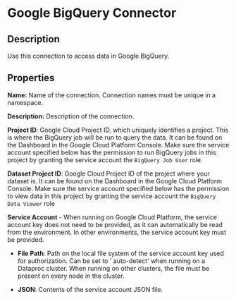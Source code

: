 # Google BigQuery Connector

Description
-----------
Use this connection to access data in Google BigQuery.

Properties
----------
**Name:** Name of the connection. Connection names must be unique in a namespace.

**Description:** Description of the connection.

**Project ID**: Google Cloud Project ID, which uniquely identifies a project. This is where the BigQuery job will be run
to query the data. It can be found on the Dashboard in the Google Cloud Platform Console. Make sure the service account
specified below has the permission to run BigQuery jobs in this project by granting the service account
the `BigQuery Job User` role.

**Dataset Project ID**: Google Cloud Project ID of the project where your dataset is. It can be found on the Dashboard
in the Google Cloud Platform Console. Make sure the service account specified below has the permission to view data in
this project by granting the service account the `BigQuery Data Viewer` role

**Service Account**  - When running on Google Cloud Platform, the service account key does not need to be provided, as
it can automatically be read from the environment. In other environments, the service account key must be provided.

* **File Path**: Path on the local file system of the service account key used for authorization. Can be set to '
  auto-detect' when running on a Dataproc cluster. When running on other clusters, the file must be present on every
  node in the cluster.

* **JSON**: Contents of the service account JSON file.